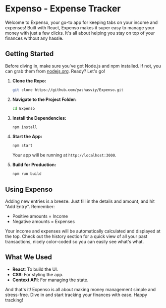 # Expenso - Expense Tracker

Welcome to Expenso, your go-to app for keeping tabs on your income and expenses! Built with React, Expenso makes it super easy to manage your money with just a few clicks. It's all about helping you stay on top of your finances without any hassle.

## Getting Started

Before diving in, make sure you've got Node.js and npm installed. If not, you can grab them from [nodejs.org](https://nodejs.org/). Ready? Let's go!

1. **Clone the Repo:**
   ```bash
   git clone https://github.com/yashasviy/Expenso.git
   ```

2. **Navigate to the Project Folder:**
   ```bash
   cd Expenso
   ```

3. **Install the Dependencies:**
   ```bash
   npm install
   ```

4. **Start the App:**
   ```bash
   npm start
   ```
   Your app will be running at `http://localhost:3000`.

5. **Build for Production:**
   ```bash
   npm run build
   ```

## Using Expenso

Adding new entries is a breeze. Just fill in the details and amount, and hit "Add Entry". Remember:
- Positive amounts = Income
- Negative amounts = Expenses

Your income and expenses will be automatically calculated and displayed at the top. Check out the history section for a quick view of all your past transactions, nicely color-coded so you can easily see what's what.

## What We Used

- **React**: To build the UI.
- **CSS**: For styling the app.
- **Context API**: For managing the state.



And that's it! Expenso is all about making money management simple and stress-free. Dive in and start tracking your finances with ease. Happy tracking!
